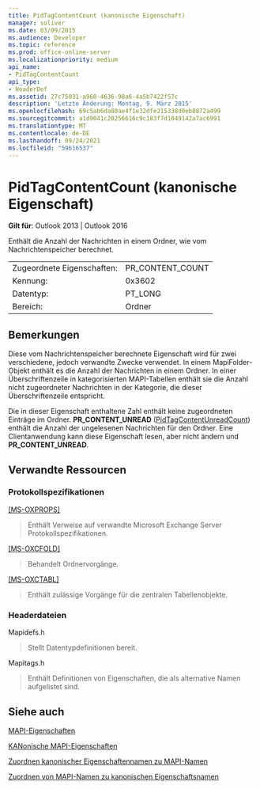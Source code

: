 ```yaml
---
title: PidTagContentCount (kanonische Eigenschaft)
manager: soliver
ms.date: 03/09/2015
ms.audience: Developer
ms.topic: reference
ms.prod: office-online-server
ms.localizationpriority: medium
api_name:
- PidTagContentCount
api_type:
- HeaderDef
ms.assetid: 27c75031-a968-4636-98a6-4a5b7422f57c
description: 'Letzte Änderung: Montag, 9. März 2015'
ms.openlocfilehash: 69c5ab6da80ae4f1e32dfe215338d0eb0872a499
ms.sourcegitcommit: a1d9041c20256616c9c183f7d1049142a7ac6991
ms.translationtype: MT
ms.contentlocale: de-DE
ms.lasthandoff: 09/24/2021
ms.locfileid: "59616537"
---
```

# <a name="pidtagcontentcount-canonical-property"></a>PidTagContentCount (kanonische Eigenschaft)

  
  
**Gilt für**: Outlook 2013 | Outlook 2016 
  
Enthält die Anzahl der Nachrichten in einem Ordner, wie vom Nachrichtenspeicher berechnet.
  
|||
|:-----|:-----|
|Zugeordnete Eigenschaften:  <br/> |PR_CONTENT_COUNT  <br/> |
|Kennung:  <br/> |0x3602  <br/> |
|Datentyp:  <br/> |PT_LONG  <br/> |
|Bereich:  <br/> |Ordner  <br/> |
   
## <a name="remarks"></a>Bemerkungen

Diese vom Nachrichtenspeicher berechnete Eigenschaft wird für zwei verschiedene, jedoch verwandte Zwecke verwendet. In einem MapiFolder-Objekt enthält es die Anzahl der Nachrichten in einem Ordner. In einer Überschriftenzeile in kategorisierten MAPI-Tabellen enthält sie die Anzahl nicht zugeordneter Nachrichten in der Kategorie, die dieser Überschriftenzeile entspricht.
  
Die in dieser Eigenschaft enthaltene Zahl enthält keine zugeordneten Einträge im Ordner. **PR_CONTENT_UNREAD** ([PidTagContentUnreadCount](pidtagcontentunreadcount-canonical-property.md)) enthält die Anzahl der ungelesenen Nachrichten für den Ordner. Eine Clientanwendung kann diese Eigenschaft lesen, aber nicht ändern und **PR_CONTENT_UNREAD**. 
  
## <a name="related-resources"></a>Verwandte Ressourcen

### <a name="protocol-specifications"></a>Protokollspezifikationen

[[MS-OXPROPS]](https://msdn.microsoft.com/library/f6ab1613-aefe-447d-a49c-18217230b148%28Office.15%29.aspx)
  
> Enthält Verweise auf verwandte Microsoft Exchange Server Protokollspezifikationen.
    
[[MS-OXCFOLD]](https://msdn.microsoft.com/library/c0f31b95-c07f-486c-98d9-535ed9705fbf%28Office.15%29.aspx)
  
> Behandelt Ordnervorgänge.
    
[[MS-OXCTABL]](https://msdn.microsoft.com/library/d33612dc-36a8-4623-8a26-c156cf8aae4b%28Office.15%29.aspx)
  
> Enthält zulässige Vorgänge für die zentralen Tabellenobjekte.
    
### <a name="header-files"></a>Headerdateien

Mapidefs.h
  
> Stellt Datentypdefinitionen bereit.
    
Mapitags.h
  
> Enthält Definitionen von Eigenschaften, die als alternative Namen aufgelistet sind.
    
## <a name="see-also"></a>Siehe auch



[MAPI-Eigenschaften](mapi-properties.md)
  
[KANonische MAPI-Eigenschaften](mapi-canonical-properties.md)
  
[Zuordnen kanonischer Eigenschaftennamen zu MAPI-Namen](mapping-canonical-property-names-to-mapi-names.md)
  
[Zuordnen von MAPI-Namen zu kanonischen Eigenschaftsnamen](mapping-mapi-names-to-canonical-property-names.md)

